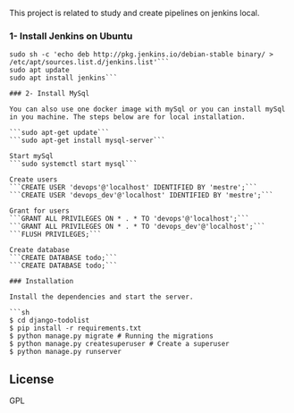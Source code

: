 This project is related to study and create pipelines on jenkins local.

###  1- Install Jenkins on Ubuntu

```wget -q -O - https://pkg.jenkins.io/debian/jenkins.io.key | sudo apt-key add -
sudo sh -c 'echo deb http://pkg.jenkins.io/debian-stable binary/ > /etc/apt/sources.list.d/jenkins.list'```
sudo apt update
sudo apt install jenkins```

### 2- Install MySql

You can also use one docker image with mySql or you can install mySql in you machine. The steps below are for local installation.

```sudo apt-get update```
```sudo apt-get install mysql-server```

Start mySql
```sudo systemctl start mysql```

Create users
```CREATE USER 'devops'@'localhost' IDENTIFIED BY 'mestre';```
```CREATE USER 'devops_dev'@'localhost' IDENTIFIED BY 'mestre';```

Grant for users
```GRANT ALL PRIVILEGES ON * . * TO 'devops'@'localhost';```
```GRANT ALL PRIVILEGES ON * . * TO 'devops_dev'@'localhost';```
```FLUSH PRIVILEGES;```

Create database
```CREATE DATABASE todo;```
```CREATE DATABASE todo;```

### Installation

Install the dependencies and start the server.

```sh
$ cd django-todolist
$ pip install -r requirements.txt
$ python manage.py migrate # Running the migrations
$ python manage.py createsuperuser # Create a superuser
$ python manage.py runserver
```




License
----

GPL
